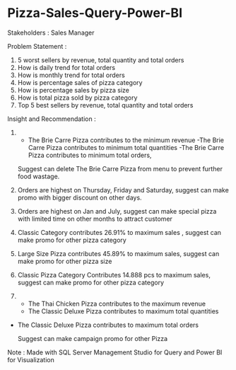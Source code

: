 # Pizza-Sales-Query-Power-BI

Stakeholders : Sales Manager

Problem Statement : 
1.	5 worst sellers by revenue, total quantity and total orders
2.	How  is daily trend for total orders
3.	How is monthly trend for total orders
4.	How is percentage sales of pizza category
5.	How is percentage sales by pizza size
6.	How is total pizza sold by pizza category
7.	Top 5 best sellers by revenue, total quantity and total orders



Insight and Recommendation :
1. - The Brie Carre Pizza contributes to the minimum revenue
   -The Brie Carre Pizza contributes to minimum total quantities
   -The Brie Carre Pizza contributes to minimum total orders,

   Suggest can delete The Brie Carre Pizza from menu to prevent further food wastage.
   
2. Orders are highest on Thursday, Friday and Saturday, suggest can make promo with bigger discount on other days.

3. Orders are highest on Jan and July, suggest can make special pizza with limited time on other months to attract customer

4. Classic Category contributes 26.91% to maximum sales , suggest can make promo for other pizza category
5. Large Size Pizza contributes 45.89% to maximum sales, suggest can make promo for other pizza size

6. Classic Pizza Category Contributes 14.888 pcs to maximum sales, suggest can make promo for other pizza category
7. - The Thai Chicken Pizza contributes to the maximum revenue
   - The Classic Deluxe Pizza contributes to maximum total quantities
  - The Classic Deluxe Pizza contributes to maximum total orders
    
    Suggest can make campaign promo for other Pizza




Note :
Made with SQL Server Management Studio for Query and Power BI for Visualization
